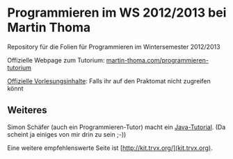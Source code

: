 Programmieren im WS 2012/2013 bei Martin Thoma
==============================================

Repository für die Folien für Programmieren im Wintersemester 2012/2013

Offizielle Webpage zum Tutorium: [martin-thoma.com/programmieren-tutorium](http://martin-thoma.com/programmieren-tutorium/)

[Offizielle Vorlesungsinhalte](http://baldur.iti.uka.de/programmieren/): Falls ihr auf den Praktomat nicht zugreifen könnt

Weiteres
--------

Simon Schäfer (auch ein Programmieren-Tutor) macht ein [Java-Tutorial](https://github.com/sschaef/kit-tut/tree/master/programmieren-2012).
(Da scheint ja einiges von mir drin zu sein ;-))

Eine weitere empfehlenswerte Seite ist [http://kit.trvx.org/](kit.trvx.org).
